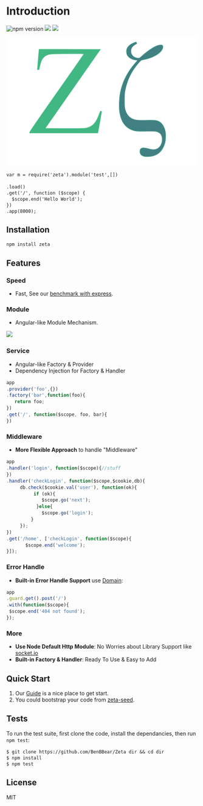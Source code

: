 

# Introduction

![npm version](https://badge.fury.io/js/zeta.svg)
![](https://travis-ci.org/BenBBear/Zeta.svg)
![](https://coveralls.io/repos/BenBBear/Zeta/badge.png)

![](https://github.com/BenBBear/Zeta/blob/dev/logo.svg)

~~~javescript
var m = require('zeta').module('test',[])

.load()
.get('/', function ($scope) {
  $scope.end('Hello World');
})
.app(8000);
~~~

## Installation

~~~shell
npm install zeta
~~~


## Features


### Speed
- Fast, See our [benchmark with express](https://github.com/BenBBear/Zeta-benchmark).

### Module
- Angular-like Module Mechanism.


![]({{site.baseurl}}/img/module.png)



### Service

- Angular-like Factory & Provider
- Dependency Injection for Factory & Handler

~~~javascript
app
.provider('foo',{})
.factory('bar',function(foo){
   return foo; 
})
.get('/', function($scope, foo, bar){
})
~~~


### Middleware



- **More Flexible Approach** to handle "Middleware"

~~~javascript
app
.handler('login', function($scope){//stuff
})
.handler('checkLogin', function($scope,$cookie,db){
     db.check($cookie.val('user'), function(ok){
          if (ok){
             $scope.go('next'); 
           }else{
             $scope.go('login');
         }         
     });
})
.get('/home', ['checkLogin', function($scope){
       $scope.end('welcome');
}]);
~~~


### Error Handle


- **Built-in Error Handle Support** use [Domain](nodejs.org/api/domain.html): 

~~~javascript
app
.guard.get().post('/') 
.with(function($scope){
 $scope.end('404 not found'); 
});
~~~


### More

- **Use Node Default Http Module**: No Worries about Library Support like [socket.io](socket.io)
- **Built-in Factory & Handler**: Ready To Use & Easy to Add 

## Quick Start

1. Our [Guide](http://zetajs.io/guide) is a nice place to get start.
2. You could bootstrap your code from [zeta-seed](https://github.com/cloud-bear/zeta-seed).


## Tests

To run the test suite, first clone the code, install the dependancies, then run `npm test`:

~~~shell
$ git clone https://github.com/BenBBear/Zeta dir && cd dir
$ npm install
$ npm test
~~~

## License

MIT
